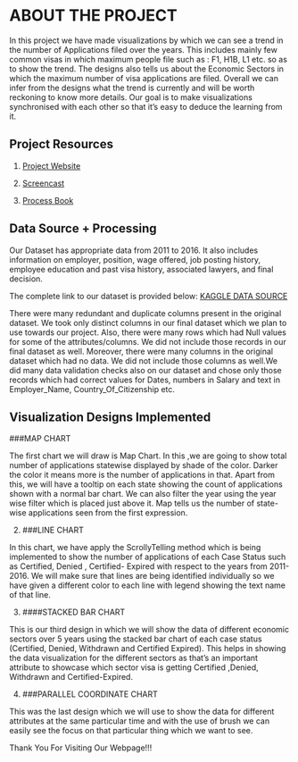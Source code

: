# ABOUT THE PROJECT

In this project we have made visualizations by which we can see a trend in the number of Applications filed over the years. This includes mainly few common visas in which maximum people file such as : F1, H1B, L1 etc. so as to show the trend. The designs also tells us about the Economic Sectors in which the maximum number of visa applications are filed. Overall we can infer from the designs what the trend is currently and will be worth reckoning to know more details. Our goal is to make visualizations synchronised with each other so that it’s easy to deduce the learning from it.

## Project Resources

1. [Project Website]()

2. [Screencast]()
 
3. [Process Book]()

## Data Source + Processing

Our Dataset has appropriate data from 2011 to 2016. It also includes information on employer, position, wage offered, job posting history, employee education and past visa history, associated lawyers, and final decision.

The complete link to our dataset is provided below: 
[KAGGLE DATA SOURCE](https://www.kaggle.com/ambarish/eda-us-permanent-visas-with-feature-analysis/data)
 
There were many redundant and duplicate columns present in the original dataset. We took only distinct columns in our final dataset which we plan to use towards our project.
Also, there were many rows which had Null values for some of the attributes/columns. We did not include those records in our final dataset as well.
Moreover, there were many columns in the original dataset which had no data. We did not include those columns as well.We did many data validation checks also on our dataset and chose only those records which had correct values for Dates, numbers in Salary and text in Employer_Name, Country_Of_Citizenship etc.


## Visualization Designs Implemented

 ###MAP CHART

The first chart we will draw is Map Chart. In this ,we are going to show total number of applications statewise displayed by shade of the color. Darker the color it means more is the number of applications in that. Apart from this, we will have a tooltip on each state showing the count of applications shown with a normal bar chart. We can also filter the year using the year wise filter which is placed just above it. Map tells us the number of state-wise applications seen from the first expression.   

2. ###LINE CHART

In this chart, we have apply the ScrollyTelling method which is being implemented to show the number of applications of each Case Status such as Certified, Denied , Certified- Expired with respect to the years from 2011-2016.  We will make sure that lines are being identified individually so we have given a different color to each line with legend showing the text name of that line.

3. ####STACKED BAR CHART

This is our third design in which we will show the data of different economic sectors over 5 years using the stacked bar chart of each case status (Certified, Denied, Withdrawn and Certified Expired). This helps in showing the data visualization for the different sectors as that’s an important attribute to showcase which sector visa is getting Certified ,Denied, Withdrawn and Certified-Expired.

4. ###PARALLEL COORDINATE CHART

This was the last design which we will use to show the data for different attributes at the same particular time and with the use of brush we can easily see the focus on that particular thing which we want to see.

Thank You For Visiting Our Webpage!!!
